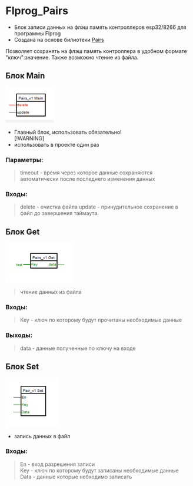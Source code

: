 # Flprog_Pairs
- Блок записи данных на флэш память контроллеров esp32/8266 для программы Flprog 
- Создана на основе билиотеки [Pairs](https://github.com/GyverLibs/Pairs)

Позволяет сохранять на флэш память контроллера в удобном формате "ключ":значение.
Также возможно чтение из файла.

## Блок Main
![promo](https://github.com/phazz1980/Flprog_Pairs/blob/main/docs/main.png?raw=true)

- Главный блок, использовать обязательно!<br>
 [!WARNING]
- использовать в проекте один раз<br>

### Параметры:<br>
>timeout - время через которое данные сохраняются автоматически после последнего изменения данных

### Входы:<br>
>delete - очистка файла
>update - принудительное сохранение в файл до завершения таймаута.
	
## Блок Get <br>
![promo](https://github.com/phazz1980/Flprog_Pairs/blob/main/docs/get.png?raw=true)
>чтение данных из файла<br>


### Входы:<br>
>Key - ключ по которому будут прочитаны необходимые данные

### Выходы:<br>
>data - данные полученные по ключу на входе
	
## Блок Set <br>
![promo](https://github.com/phazz1980/Flprog_Pairs/blob/main/docs/set.png?raw=true)
- запись данных в файл

### Входы:<br>
>En - вход разрешения записи<br>
>Key - ключ по которому будут записаны необходимые данные<br>
>Data - данные которые небходимо записать<br>
